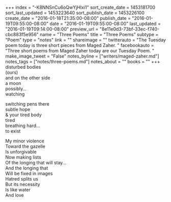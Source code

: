 +++
index = "-K8NNSnCu6oQwYjHIxi1"
sort_create_date = 1453181700
sort_last_updated = 1453223640
sort_publish_date = 1453226100
create_date = "2016-01-18T21:35:00-08:00"
publish_date = "2016-01-19T09:55:00-08:00"
date = "2016-01-19T09:55:00-08:00"
last_updated = "2016-01-19T09:14:00-08:00"
preview_url = "8e11e0d3-73bf-33ec-f740-cbc883f5e956"
name = "Three Poems"
title = "Three Poems"
subtype = "Poem"
type = "notes"
link = ""
shareimage = ""
twitterauto = "The Tuesday poem today is three short pieces from Maged Zaher. "
facebookauto = "Three short poems from Maged Zaher today are our Tuesday Poem. "
make_image_tweet = "False"
notes_byline = ["writers/maged-zaher.md"]
notes_tags = ["notes/three-poems.md"]
notes_about = ""
books = ""
+++
disturbed bodies<br>
(ours)<br>
and on the other side<br>
a moon<br>
possibly&hellip;<br>
watching<br>

<div class="break"></div>

switching pens there<br>
subtle hope<br>
& your tired body<br>
tired<br>
breathing hard&hellip;<br>
to exist

<div class="break"></div>
 
My minor violence<br>
Toward the gazelle<br>
Is unforgivable<br>
Now making lists<br>
Of the longing that will stay&hellip;<br>
And the longing that<br>
Will be fixed in images<br>
Hatred splits us<br>
But its necessity<br>
Is like water<br>
And love